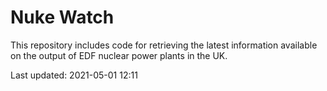 # Nuke Watch

This repository includes code for retrieving the latest information available on the output of EDF nuclear power plants in the UK.

Last updated: 2021-05-01 12:11
